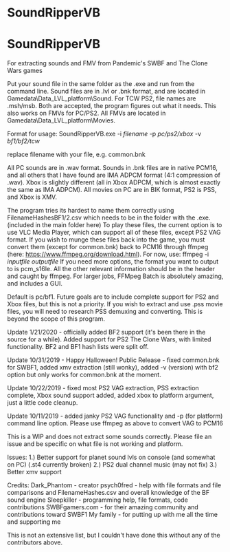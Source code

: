 # SoundRipperVB
# SoundRipperVB
For extracting sounds and FMV from Pandemic's SWBF and The Clone Wars games

Put your sound file in the same folder as the .exe and run from the command line.  Sound files are in .lvl or .bnk format, and are located in Gamedata\Data\_LVL_platform\Sound\. For TCW PS2, file names are .msh/msb.  Both are accepted, the program figures out what it needs.
This also works on FMVs for PC/PS2.  All FMVs are located in Gamedata\Data\_LVL_platform\Movies.

Format for usage:
SoundRipperVB.exe -i *filename* -p *pc/ps2/xbox* -v *bf1/bf2/tcw*

replace filename with your file, e.g. common.bnk

All PC sounds are in .wav format.  Sounds in .bnk files are in native PCM16, and all others that I have found are IMA ADPCM format (4:1 compression of .wav).  Xbox is slightly different (all in Xbox ADPCM, which is almost exactly the same as IMA ADPCM).
All movies on PC are in BIK format, PS2 is PSS, and Xbox is XMV.

The program tries its hardest to name them correctly using FilenameHashesBF1/2.csv which needs to be in the folder with the .exe. (included in the main folder here)
To play these files, the current option is to use VLC Media Player, which can support all of these files, except PS2 VAG format.
If you wish to munge these files back into the game, you must convert them (except for common.bnk) back to PCM16 through ffmpeg (here: https://www.ffmpeg.org/download.html).  For now, use:
ffmpeg -i *inputfile* *outputfile*
If you need more options, the format you want to output to is pcm_s16le.  All the other relevant information should be in the header and caught by ffmpeg.
For larger jobs, FFMpeg Batch is absolutely amazing, and includes a GUI.

Default is pc/bf1.  Future goals are to include complete support for PS2 and Xbox files, but this is not a priority.
If you wish to extract and use .pss movie files, you will need to research PSS demuxing and converting.  This is beyond the scope of this program.

Update 1/21/2020 - officially added BF2 support (it's been there in the source for a while).  Added support for PS2 The Clone Wars, with limited functionality.  BF2 and BF1 hash lists were split off.

Update 10/31/2019 - Happy Halloween! Public Release - fixed common.bnk for SWBF1, added xmv extraction (still wonky), added -v (version) with bf2 option but only works for common.bnk at the moment.

Update 10/22/2019 - fixed most PS2 VAG extraction, PSS extraction complete, Xbox sound support added, added xbox to platform argument, just a little code cleanup.

Update 10/11/2019 - added janky PS2 VAG functionality and -p (for platform) command line option.  Please use ffmpeg as above to convert VAG to PCM16

This is a WIP and does not extract some sounds correctly. Please file an issue and be specific on what file is not working and platform.

Issues:
1.) Better support for planet sound lvls on console (and somewhat on PC) (.st4 currently broken)
2.) PS2 dual channel music (may not fix)
3.) Better xmv support

Credits:
Dark_Phantom - creator
psych0fred - help with file formats and file comparisons and FilenameHashes.csv and overall knowledge of the BF sound engine
Sleepkiller - programming help, file formats, code contributions
SWBFgamers.com - for their amazing community and contributions toward SWBF1
My family - for putting up with me all the time and supporting me

This is not an extensive list, but I couldn't have done this without any of the contributors above.
